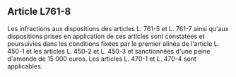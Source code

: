 Article L761-8
----
Les infractions aux dispositions des articles L. 761-5 et L. 761-7 ainsi qu'aux
dispositions prises en application de ces articles sont constatées et
poursuivies dans les conditions fixées par le premier alinéa de l'article L.
450-1 et les articles L. 450-2 et L. 450-3 et sanctionnées d'une peine d'amende
de 15 000 euros. Les articles L. 470-1 et L. 470-4 sont applicables.
